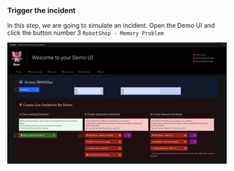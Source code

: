 ### Trigger the incident

In this step, we are going to simulate an incident. Open the Demo UI and click the button number 3 `RobotShop - Memory Problem`


![image](../images/incidents-1.png)


